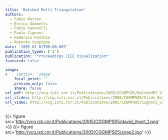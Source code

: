 ```yaml
---
title: 'Batched Multi Triangulation'
authors:
  - Fabio Marton
  - Enrico Gobbetti
  - Fabio Ganovelli
  - Paolo Cignoni
  - Federico Ponchio
  - Roberto Scopigno
date: '2005-01-01T00:00:00Z'
publication_types: ['1']
publication: '*Proceedings IEEE Visualization*'
featured: false

image:
#    caption: 'Image'
    focal_point: ''
    preview_only: false
    share: false
url_pdf: http://vcg.isti.cnr.it/Publications/2005/CGGMPS05/BatchedMT_Vis05.pdf
url_slides: http://vcg.isti.cnr.it/Publications/2005/CGGMPS05/Slide_BatchedMT_Vis05.pdf
url_video: http://vcg.isti.cnr.it/Publications/2005/CGGMPS05/cignoni_video_1.divx.avi
---
```

{{< figure src='http://vcg.isti.cnr.it/Publications/2005/CGGMPS05/david_Vpart_1.png' >}}
{{< figure src='http://vcg.isti.cnr.it/Publications/2005/CGGMPS05/snap2.jpg' >}}
